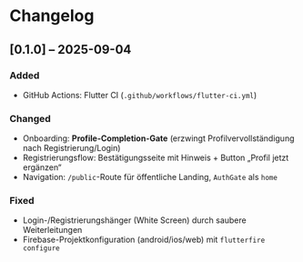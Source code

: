 # Changelog

## [0.1.0] – 2025-09-04
### Added
- GitHub Actions: Flutter CI (`.github/workflows/flutter-ci.yml`)

### Changed
- Onboarding: **Profile-Completion-Gate** (erzwingt Profilvervollständigung nach Registrierung/Login)
- Registrierungsflow: Bestätigungsseite mit Hinweis + Button „Profil jetzt ergänzen“
- Navigation: `/public`-Route für öffentliche Landing, `AuthGate` als `home`

### Fixed
- Login-/Registrierungshänger (White Screen) durch saubere Weiterleitungen
- Firebase-Projektkonfiguration (android/ios/web) mit `flutterfire configure`
